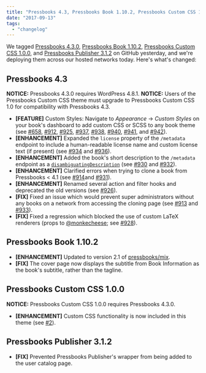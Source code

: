 ```yaml
---
title: "Pressbooks 4.3, Pressbooks Book 1.10.2, Pressbooks Custom CSS 1.0, and Pressbooks Publisher 3.1.2"
date: "2017-09-13"
tags: 
  - "changelog"
---
```


We tagged [Pressbooks 4.3.0](https://github.com/pressbooks/pressbooks/releases/tag/4.3.0), [Pressbooks Book 1.10.2](https://github.com/pressbooks/pressbooks-book/releases/tag/1.10.2), [Pressbooks Custom CSS 1.0.0](https://github.com/pressbooks/pressbooks-custom-css/releases/tag/1.0.0), and [Pressbooks Publisher 3.1.2](https://github.com/pressbooks/pressbooks-publisher/releases/tag/3.1.2) on GitHub yesterday, and we're deploying them across our hosted networks today. Here's what's changed:

## Pressbooks 4.3

**NOTICE:** Pressbooks 4.3.0 requires WordPress 4.8.1. **NOTICE:** Users of the Pressbooks Custom CSS theme must upgrade to Pressbooks Custom CSS 1.0 for compatibility with Pressbooks 4.3.

- **[FEATURE]** Custom Styles: Navigate to _Appearance_ → _Custom Styles_ on your book's dashboard to add custom CSS or SCSS to any book theme (see [#658](https://github.com/pressbooks/pressbooks/issues/658), [#912](https://github.com/pressbooks/pressbooks/pull/912), [#925](https://github.com/pressbooks/pressbooks/pull/925), [#937](https://github.com/pressbooks/pressbooks/issues/937), [#938](https://github.com/pressbooks/pressbooks/pull/938), [#940](https://github.com/pressbooks/pressbooks/issues/940), [#941](https://github.com/pressbooks/pressbooks/pull/941), and [#942](https://github.com/pressbooks/pressbooks/pull/942)).
- **[ENHANCEMENT]** Expanded the `license` property of the `/metadata` endpoint to include a human-readable license name and custom license text (if present) (see [#934](https://github.com/pressbooks/pressbooks/issues/934) and [#936](https://github.com/pressbooks/pressbooks/pull/936)).
- **[ENHANCEMENT]** Added the book's short description to the `/metadata` endpoint as a [`disambiguatingDescription`](http://schema.org/disambiguatingDescription) (see [#930](https://github.com/pressbooks/pressbooks/issues/930) and [#932](https://github.com/pressbooks/pressbooks/pull/932)).
- **[ENHANCEMENT]** Clarified errors when trying to clone a book from Pressbooks < 4.1 (see [#914](https://github.com/pressbooks/pressbooks/issues/914)and [#931](https://github.com/pressbooks/pressbooks/pull/931)).
- **[ENHANCEMENT]** Renamed several action and filter hooks and deprecated the old versions (see [#926](https://github.com/pressbooks/pressbooks/pull/926)).
- **[FIX]** Fixed an issue which would prevent super administrators without any books on a network from accessing the cloning page (see [#913](https://github.com/pressbooks/pressbooks/issues/913) and [#933](https://github.com/pressbooks/pressbooks/pull/933)).
- **[FIX]** Fixed a regression which blocked the use of custom LaTeX renderers (props to [@monkecheese](https://github.com/monkecheese); see [#928](https://github.com/pressbooks/pressbooks/pull/928)).

## Pressbooks Book 1.10.2

- **[ENHANCEMENT]** Updated to version 2.1 of [pressbooks/mix](https://github.com/pressbooks/mix).
- **[FIX]** The cover page now displays the subtitle from Book Information as the book's subtitle, rather than the tagline.

## Pressbooks Custom CSS 1.0.0

**NOTICE:** Pressbooks Custom CSS 1.0.0 requires Pressbooks 4.3.0.

- **[ENHANCEMENT]** Custom CSS functionality is now included in this theme (see [#2](https://github.com/pressbooks/pressbooks-custom-css/pull/2)).

## Pressbooks Publisher 3.1.2

- **[FIX]** Prevented Pressbooks Publisher's wrapper from being added to the user catalog page.
